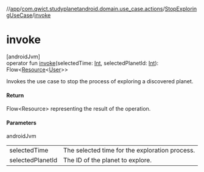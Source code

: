 //[app](../../../index.md)/[com.qwict.studyplanetandroid.domain.use_case.actions](../index.md)/[StopExploringUseCase](index.md)/[invoke](invoke.md)

# invoke

[androidJvm]\
operator fun [invoke](invoke.md)(selectedTime: [Int](https://kotlinlang.org/api/latest/jvm/stdlib/kotlin/-int/index.html), selectedPlanetId: [Int](https://kotlinlang.org/api/latest/jvm/stdlib/kotlin/-int/index.html)): Flow&lt;[Resource](../../com.qwict.studyplanetandroid.common/-resource/index.md)&lt;[User](../../com.qwict.studyplanetandroid.domain.model/-user/index.md)&gt;&gt;

Invokes the use case to stop the process of exploring a discovered planet.

#### Return

Flow<Resource<User>> representing the result of the operation.

#### Parameters

androidJvm

| | |
|---|---|
| selectedTime | The selected time for the exploration process. |
| selectedPlanetId | The ID of the planet to explore. |
